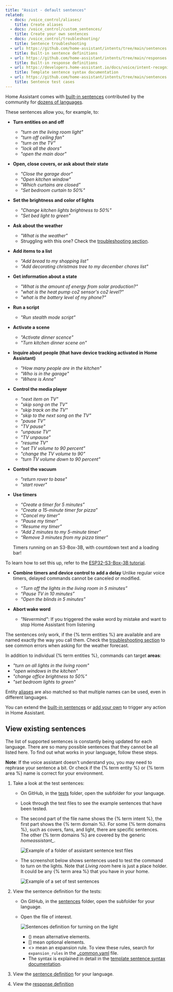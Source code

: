 ```yaml
---
title: "Assist - default sentences"
related:
  - docs: /voice_control/aliases/
    title: Create aliases
  - docs: /voice_control/custom_sentences/
    title: Create your own sentences
  - docs: /voice_control/troubleshooting/
    title: Sentence troubleshooting
  - url: https://github.com/home-assistant/intents/tree/main/sentences
    title: Built-in sentence definitions
  - url: https://github.com/home-assistant/intents/tree/main/responses
    title: Built-in response definitions
  - url: https://developers.home-assistant.io/docs/voice/intent-recognition/template-sentence-syntax/
    title: Template sentence syntax documentation
  - url: https://github.com/home-assistant/intents/tree/main/sentences
    title: Sentence test cases
---
```


Home Assistant comes with [built-in sentences](https://github.com/home-assistant/intents/tree/main/sentences) contributed by the community for [dozens of languages](https://developers.home-assistant.io/docs/voice/intent-recognition/supported-languages).

These sentences allow you, for example, to:

- **Turn entities on and off**
    - *"turn on the living room light"*
    - *"turn off ceiling fan"*
    - *"turn on the TV"*
    - *"lock all the doors"*
    - *"open the main door"*
- **Open, close covers, or ask about their state**
    - *"Close the garage door"*
    - *"Open kitchen window"*
    - *"Which curtains are closed"*
    - *"Set bedroom curtain to 50%"*
- **Set the brightness and color of lights**
    - *"Change kitchen lights brightness to 50%"*
    - *"Set bed light to green"*
- **Ask about the weather**
    - *"What is the weather"*
    - Struggling with this one? Check the [troubleshooting section](/voice_control/troubleshooting/).
- **Add items to a list**
    - *"Add bread to my shopping list"*
    - *"Add decorating christmas tree to my december chores list"*
- **Get information about a state**
  - *"What is the amount of energy from solar production?"*
  - *"what is the heat pump co2 sensor's co2 level?"*
  - *"what is the battery level of my phone?"*
- **Run a script**
    - *"Run stealth mode script"*
- **Activate a scene**
    - *"Activate dinner scence"*
    - *"Turn kitchen dinner scene on"*
- **Inquire about people (that have device tracking activated in Home Assistant)**
    - *"How many people are in the kitchen"*
    - *"Who is in the garage"*
    - *"Where is Anne"*
- **Control the media player**
    - *"next item on TV"*
    - *"skip song on the TV"*
    - *"skip track on the TV"*
    - *"skip to the next song on the TV"*
    - *"pause TV"*
    - *"TV pause"*
    - *"unpause TV"*
    - *"TV unpause"*
    - *"resume TV"*
    - *"set TV volume to 90 percent"*
    - *"change the TV volume to 90"*
    - *"turn TV volume down to 90 percent"*
- **Control the vacuum**
    - *"return rover to base"*
    - *"start rover"*
- **Use timers**
  - *“Create a timer for 5 minutes”*
  - *“Create a 15-minute timer for pizza”*
  - *“Cancel my timer”*
  - *“Pause my timer”*
  - *“Resume my timer”*
  - *“Add 2 minutes to my 5-minute timer”*
  - *“Remove 3 minutes from my pizza timer”*

  <p class='img'><lite-youtube videoid="v3mNdTsX4J0" videotitle="Voice timers with countdown text and loading bar"></lite-youtube>Timers running on an S3-Box-3B, with countdown text and a loading bar!</p>

To learn how to set this up, refer to the [ESP32-S3-Box-3B tutorial](/voice_control/s3_box_voice_assistant/).

- **Combine timers and device control to add a delay**
Unlike regular voice timers, delayed commands cannot be canceled or modified.
  - *“Turn off the lights in the living room in 5 minutes”*
  - *“Pause TV in 10 minutes”*
  - *“Open the blinds in 5 minutes”*

- **Abort wake word**
    - *"Nevermind"*: If you triggered the wake word by mistake and want to stop Home Assistant from listening

The sentences only work, if the {% term entities %} are available and are named exactly the way you call them. Check the [troubleshooting section](/voice_control/troubleshooting/) to see common errors when asking for the weather forecast.

In addition to individual {% term entities %}, commands can target **areas**:

- *"turn on all lights in the living room"*
- *"open windows in the kitchen"*
- *"change office brightness to 50%"*
- *"set bedroom lights to green"*

Entity [aliases](/voice_control/aliases) are also matched so that multiple names can be used, even in different languages.

You can extend the [built-in sentences](https://github.com/home-assistant/intents/tree/main/sentences) or [add your own](/voice_control/custom_sentences) to trigger any action in Home Assistant.

## View existing sentences

The list of supported sentences is constantly being updated for each language. There are so many possible sentences that they cannot be all listed here. To find out what works in your language, follow these steps.

**Note**: If the voice assistant doesn't understand you, you may need to rephrase your sentence a bit. Or check if the {% term entity %} or {% term area %} name is correct for your environment.

1. Take a look at the test sentences:
    - On GitHub, in the [tests](https://github.com/home-assistant/intents/tree/main/tests) folder, open the subfolder for your language.
    - Look through the test files to see the example sentences that have been tested.
    - The second part of the file name shows the {% term intent %}, the first part shows the {% term domain %}. For some {% term domains %}, such as covers, fans, and light, there are specific sentences.
        The other {% term domains %} are covered by the generic *homeassistant_*.

        ![Example of a folder of assistant sentence test files](/images/assist/intents-test-files.png)
        
    - The screenshot below shows sentences used to test the command to turn on the lights. Note that *Living room* here is just a place holder.
        It could be any {% term area %} that you have in your home.

        ![Example of a set of test sentences](/images/assist/assist-test-file-light-turn-on.png)

2. View the sentence definition for the tests:
    - On GitHub, in the [sentences](https://github.com/home-assistant/intents/tree/main/sentences) folder, open the subfolder for your language.
    - Open the file of interest.

        ![Sentences definition for turning on the light](/images/assist/assist-sentence-definition-01.png)

        - () mean alternative elements.
        - [] mean optional elements.
        - <> mean an expansion rule. To view these rules, search for `expansion_rules` in the [_common.yaml](https://github.com/home-assistant/intents/blob/main/sentences/en/_common.yaml) file.
        - The syntax is explained in detail in the [template sentence syntax documentation](https://developers.home-assistant.io/docs/voice/intent-recognition/template-sentence-syntax/).
3. View the [sentence definition](https://github.com/home-assistant/intents/tree/main/sentences) for your language.
4. View the [response definition](https://github.com/home-assistant/intents/tree/main/responses)

